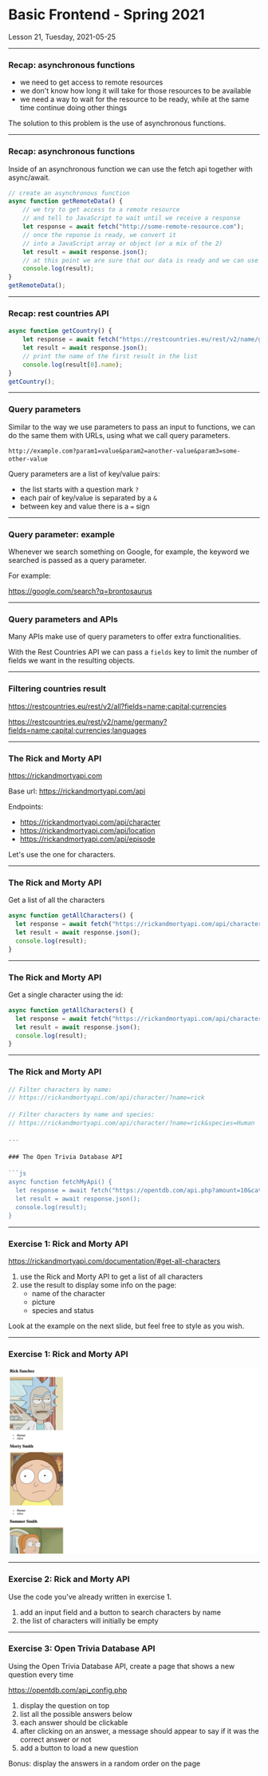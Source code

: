 <!-- .slide: id="lesson21" -->

# Basic Frontend - Spring 2021

Lesson 21, Tuesday, 2021-05-25

---

### Recap: asynchronous functions

- we need to get access to remote resources
- we don't know how long it will take for those resources to be available
- we need a way to wait for the resource to be ready, while at the same time continue doing other things

The solution to this problem is the use of asynchronous functions.

---

### Recap: asynchronous functions

Inside of an asynchronous function we can use the fetch api together with async/await.

```js
// create an asynchronous function
async function getRemoteData() {
    // we try to get access to a remote resource 
    // and tell to JavaScript to wait until we receive a response
    let response = await fetch("http://some-remote-resource.com");
    // once the reponse is ready, we convert it
    // into a JavaScript array or object (or a mix of the 2)
    let result = await response.json();
    // at this point we are sure that our data is ready and we can use it
    console.log(result);
}
getRemoteData();
```

---

### Recap: rest countries API

```js
async function getCountry() {
    let response = await fetch("https://restcountries.eu/rest/v2/name/germany");
    let result = await response.json();
    // print the name of the first result in the list
    console.log(result[0].name);
}
getCountry();
```


---

### Query parameters

Similar to the way we use parameters to pass an input to functions, we can do the same them with URLs, using what we call query parameters.

```
http://example.com?param1=value&param2=another-value&param3=some-other-value
```

Query parameters are a list of key/value pairs:

- the list starts with a question mark `?`
- each pair of key/value is separated by a `&`
- between key and value there is a `=` sign

---

### Query parameter: example

Whenever we search something on Google, for example, the keyword we searched is passed as a query parameter.

For example:

https://google.com/search?q=brontosaurus

---

### Query parameters and APIs

Many APIs make use of query parameters to offer extra functionalities.

With the Rest Countries API we can pass a `fields` key to limit the number of fields we want in the resulting objects.

---

### Filtering countries result

https://restcountries.eu/rest/v2/all?fields=name;capital;currencies

https://restcountries.eu/rest/v2/name/germany?fields=name;capital;currencies;languages


---

### The Rick and Morty API

https://rickandmortyapi.com

Base url: https://rickandmortyapi.com/api

Endpoints:

- https://rickandmortyapi.com/api/character
- https://rickandmortyapi.com/api/location
- https://rickandmortyapi.com/api/episode

Let's use the one for characters.

---

### The Rick and Morty API

Get a list of all the characters

```js
async function getAllCharacters() {
  let response = await fetch("https://rickandmortyapi.com/api/character");
  let result = await response.json();
  console.log(result);
}
```

---

### The Rick and Morty API

Get a single character using the id:

```js
async function getAllCharacters() {
  let response = await fetch("https://rickandmortyapi.com/api/character/1");
  let result = await response.json();
  console.log(result);
}
```

---

### The Rick and Morty API

```js
// Filter characters by name:
// https://rickandmortyapi.com/api/character/?name=rick

// Filter characters by name and species: 
// https://rickandmortyapi.com/api/character/?name=rick&species=Human

---

### The Open Trivia Database API

```js
async function fetchMyApi() {
  let response = await fetch("https://opentdb.com/api.php?amount=10&category=9");
  let result = await response.json();
  console.log(result);
}
```

---

### Exercise 1: Rick and Morty API

https://rickandmortyapi.com/documentation/#get-all-characters

1. use the Rick and Morty API to get a list of all characters
1. use the result to display some info on the page:
    - name of the character
    - picture
    - species and status

Look at the example on the next slide, but feel free to style as you wish.

---

### Exercise 1: Rick and Morty API


![](images/lesson-21-rick-and-morty-api-basic.png) <!-- .element: style="width: 600px"-->

---

### Exercise 2: Rick and Morty API

Use the code you've already written in exercise 1. 

1. add an input field and a button to search characters by name 
1. the list of characters will initially be empty


---

### Exercise 3: Open Trivia Database API

Using the Open Trivia Database API, create a page that shows a new question every time

https://opentdb.com/api_config.php

1. display the question on top
1. list all the possible answers below
1. each answer should be clickable
1. after clicking on an answer, a message should appear to say if it was the correct answer or not
1. add a button to load a new question

Bonus: display the answers in a random order on the page
